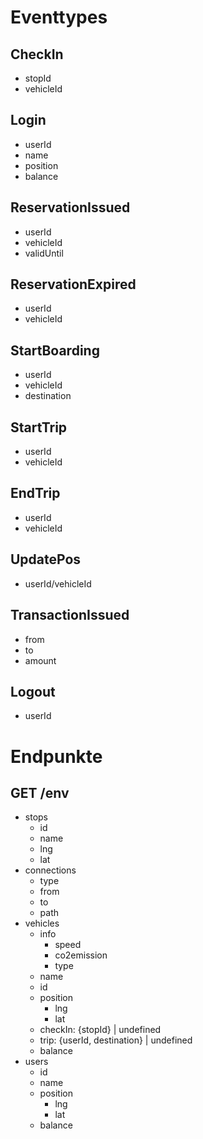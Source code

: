 # Eventtypes
## CheckIn
- stopId
- vehicleId

## Login
- userId
- name
- position
- balance

## ReservationIssued
- userId
- vehicleId
- validUntil

## ReservationExpired
- userId
- vehicleId

## StartBoarding
- userId
- vehicleId
- destination

## StartTrip
- userId
- vehicleId

## EndTrip
- userId
- vehicleId

## UpdatePos
- userId/vehicleId

## TransactionIssued
- from
- to
- amount

## Logout
- userId

# Endpunkte
## GET /env
- stops
  - id
  - name
  - lng
  - lat
- connections
  - type
  - from 
  - to
  - path
- vehicles
  - info
    - speed
    - co2emission
    - type
  - name
  - id
  - position
    - lng
    - lat
  - checkIn: {stopId} | undefined
  - trip: {userId, destination} | undefined
  - balance
- users
  - id
  - name
  - position
    - lng
    - lat
  - balance